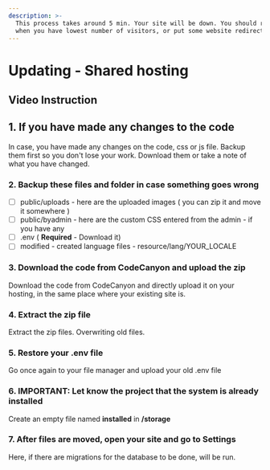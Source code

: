 ```yaml
---
description: >-
  This process takes around 5 min. Your site will be down. You should run it
  when you have lowest number of visitors, or put some website redirect.
---
```


# Updating - Shared hosting

## Video Instruction

## 1. If you have made any changes to the code

In case, you have made any changes on the code, css or js file. Backup them first so you don't lose your work. Download them or take a note of what you have changed.

### 2. Backup these files and folder in case something goes wrong

* [ ] public/uploads - here are the uploaded images ( you can zip it and move it somewhere )
* [ ] public/byadmin - here are the custom CSS entered from the admin - if you have any
* [ ] .env ( **Required**  - Download it)
* [ ] modified - created language files - resource/lang/YOUR\_LOCALE

### 3. Download the code from CodeCanyon and upload the zip

Download the code from CodeCanyon and directly upload it on your hosting, in the same place where your existing site is.

### 4. Extract the zip file

Extract the zip files. Overwriting old files.

### **5. Restore your .env file**

Go once again to your file manager and upload your old .env file

### 6. IMPORTANT: Let know the project that the system is already installed

Create an empty file named **installed** in **/storage**

### 7. After files are moved, open your site and go to Settings

Here, if there are migrations for the database to be done, will be run.
